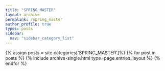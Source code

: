 ```yaml
---
title: "SPRING_MASTER"
layout: archive
permalink: /spring_master
author_profile: true
types: posts
sidebar:
  nav: "sidebar_category_list"
---
```


{% assign posts = site.categories['SPRING_MASTER']%}
{% for post in posts %}
  {% include archive-single.html type=page.entries_layout %}
{% endfor %}

